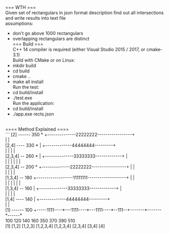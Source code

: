 === WTH ===<br/>
Given set of rectangulars in json format description find out all intersections and write results into text file<br/>
assumptions:<br/>
- don't go above 1000 rectangulars<br/>
- overlapping rectangulars are distinct<br/>
=== Build ===<br/>
C++ 14 compiler is required (either Visual Studio 2015 / 2017, or cmake-3.1)<br/>
Build with CMake or on Linux:<br/>
- mkdir build<br/>
- cd build<br/>
- cmake ..<br/>
- make all install<br/>
Run the test:<br/>
- cd build/install<br/>
- ./test.exe<br/>
Run the application:<br/>
- cd build/install<br/>
- ./app.exe rects.json<br/>
<br/>
==== Method Explained ====<br/>
```
[2] ------ 350 *            +--------------22222222-----------------+<br/>
                            |                                       |<br/>
[2,4] ---- 330 *            |                        +-------------44444444---------+<br/>
                            |                        |              |               |<br/>
[2,3,4] -- 260 *            |            +--------------33333333-------------+      |<br/>
                            |            |           |              |        |      |<br/>
[2,3,4] -- 200 *            +--------------22222222-----------------+        |      |<br/>
                                         |           |                       |      |<br/>
[1,3,4] -- 180 +------------------11111111-------------------+               |      |<br/>
               |                         |           |       |               |      |<br/>
[1,3,4] -- 160 |                         +--------------33333333-------------+      |<br/>      
               |                                     |       |                      |<br/>
[1,4] ---- 140 |                                     +-------------44444444---------+<br/>
               |                                             |                       <br/>
[1] ------ 100 +-----1111----*---1111----*---1111----*--111--+-------*-------*------*<br/>
              100           120         140         160     350     370     390     510<br/>
               [1]        [1,2]     [1,2,3]   [1,2,3,4] [1,2,3,4] [2,3,4]   [3,4]    [4]<br/>
           
```

